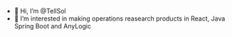 - 👋 Hi, I’m @TellSol
- 👀 I’m interested in making operations reasearch products in React, Java Spring Boot and AnyLogic

<!---
TellSol/TellSol is a ✨ special ✨ repository because its `README.md` (this file) appears on your GitHub profile.
You can click the Preview link to take a look at your changes.
--->

